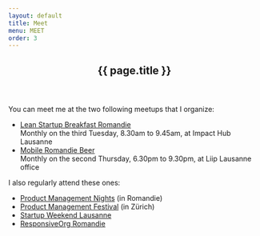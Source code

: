 ```yaml
---
layout: default
title: Meet
menu: MEET
order: 3
---
```

<div id="main" class="site-main">
	<div id="primary" class="content-area">
		<div id="content" class="site-content" role="main">
			<div class="layout-fixed">
				<article class="post page type-page status-publish hentry">
					<header class="entry-header">
						<h1 class="entry-title">{{ page.title }}</h1>
					</header>
					<div class="entry-content">
						<p>You can meet me at the two following meetups that I organize:
							<ul>
								<li>
									<a href="https://www.meetup.com/Lean-Startup-Breakfast-Romandie/" target="_blank">Lean Startup Breakfast Romandie</a><br>
									Monthly on the third Tuesday, 8.30am to 9.45am, at Impact Hub Lausanne
								</li>
								<li>
									<a href="https://www.meetup.com/Mobile-Romandie-Beer/" target="_blank">Mobile Romandie Beer</a><br>
									Monthly on the second Thursday, 6.30pm to 9.30pm, at Liip Lausanne office
								</li>
							</ul>
						</p>
						<p>I also regularly attend these ones:
							<ul>
								<li><a href="https://productmanagementfestival.com/pm-nights/" target="_blank">Product Management Nights</a> (in Romandie)</li>
								<li><a href="https://productmanagementfestival.com/" target="_blank">Product Management Festival</a> (in Zürich)</li>
								<li><a href="http://www.startup-weekend-romandie.org/" target="_blank">Startup Weekend Lausanne</a></li>
								<li><a href="https://www.meetup.com/ResponsiveOrg-Romandie/" target="_blank">ResponsiveOrg Romandie</a></li>
							</ul>
						</p>
					</div>
				</article>
			</div>
		</div>
	</div>
</div>
